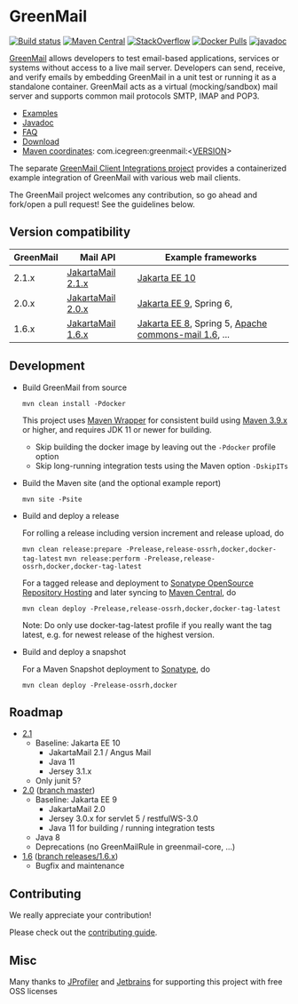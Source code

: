 # GreenMail
[![Build status](https://github.com/greenmail-mail-test/greenmail/actions/workflows/ci.yml/badge.svg)](https://github.com/greenmail-mail-test/greenmail/actions/workflows/ci.yml) [![Maven Central](https://img.shields.io/maven-central/v/com.icegreen/greenmail.svg)](http://search.maven.org/#search%7Cga%7C1%7Cg%3A%22com.icegreen%22%20AND%20a%3A%22greenmail%22) [![StackOverflow](http://img.shields.io/badge/stackoverflow-greenmail-green.svg)](http://stackoverflow.com/questions/tagged/greenmail) [![Docker Pulls](https://img.shields.io/docker/pulls/greenmail/standalone.svg?maxAge=604800)][docker-hub] [![javadoc](https://javadoc.io/badge2/com.icegreen/greenmail/javadoc.svg)](https://javadoc.io/doc/com.icegreen/greenmail)

[GreenMail][greenmail_project_site] allows developers to test email-based applications, services or systems without access to a live mail server.
Developers can send, receive, and verify emails by embedding GreenMail in a unit test or running it as a standalone container.
GreenMail acts as a virtual (mocking/sandbox) mail server and supports common mail protocols SMTP, IMAP and POP3.

* [Examples][greenmail_examples]
* [Javadoc][greenmail_javadoc]
* [FAQ][greenmail_faq]
* [Download][greenmail_download]
* [Maven coordinates][maven_repository_com]: com.icegreen:greenmail:\<[VERSION](https://github.com/greenmail-mail-test/greenmail/releases/)\>

The separate [GreenMail Client Integrations project](https://github.com/greenmail-mail-test/greenmail-client-integrations) provides
a containerized example integration of GreenMail with various web mail clients. 

The GreenMail project welcomes any contribution, so go ahead and fork/open a pull request! See the guidelines below.

## Version compatibility

| GreenMail | Mail API                   | Example frameworks                                                            |
|-----------|----------------------------|-------------------------------------------------------------------------------|
| 2.1.x     | [JakartaMail 2.1.x][jm_21] | [Jakarta EE 10][jakarta_ee_10]                                                |
| 2.0.x     | [JakartaMail 2.0.x][jm_20] | [Jakarta EE 9][jakarta_ee_9], Spring 6,                                       |
| 1.6.x     | [JakartaMail 1.6.x][jm_16] | [Jakarta EE 8][jakarta_ee_8], Spring 5, [Apache commons-mail 1.6][a_c_m], ... |

## Development

* Build GreenMail from source 

  `mvn clean install -Pdocker`

  This project uses [Maven Wrapper][maven_wrapper] for consistent build using [Maven 3.9.x][maven_download] or higher, and requires JDK 11 or newer for building.

  * Skip building the docker image by leaving out the `-Pdocker` profile option
  * Skip long-running integration tests using the Maven option `-DskipITs`

* Build the Maven site (and the optional example report)

  `mvn site -Psite`

* Build and deploy a release

  For rolling a release including version increment and release upload, do

  `mvn clean release:prepare -Prelease,release-ossrh,docker,docker-tag-latest`
  `mvn release:perform -Prelease,release-ossrh,docker,docker-tag-latest`

  For a tagged release and deployment to [Sonatype OpenSource Repository Hosting][ossrh_maven] and later syncing to [Maven Central][maven_repository_release], do

  `mvn clean deploy -Prelease,release-ossrh,docker,docker-tag-latest`

  Note: Do only use docker-tag-latest profile if you really want the tag latest, e.g. for newest release of the highest version.

* Build and deploy a snapshot

  For a Maven Snapshot deployment to [Sonatype][maven_repository_snapshot], do

  `mvn clean deploy -Prelease-ossrh,docker`

[a_c_m]: https://commons.apache.org/proper/commons-email/index.html 
[greenmail_project_site]: https://greenmail-mail-test.github.io/greenmail/
[greenmail_examples]: https://greenmail-mail-test.github.io/greenmail#examples
[greenmail_faq]: https://greenmail-mail-test.github.io/greenmail#faq
[greenmail_javadoc]: https://javadoc.io/doc/com.icegreen/greenmail
[greenmail_download]: https://greenmail-mail-test.github.io/greenmail#download
[greenmail_sf_site]: https://sourceforge.net/p/greenmail
[maven_repository_com]: http://mvnrepository.com/artifact/com.icegreen/greenmail
[maven_download]: http://maven.apache.org
[ossrh_maven]: http://central.sonatype.org/pages/apache-maven.html
[maven_repository_snapshot]: https://oss.sonatype.org/content/repositories/snapshots/com/icegreen/
[maven_repository_release]: http://central.maven.org/maven2/com/icegreen/
[maven_wrapper]: https://maven.apache.org/wrapper/
[github_fork]: https://help.github.com/articles/fork-a-repo/
[github_pull_request]: https://help.github.com/articles/creating-a-pull-request/
[docker-hub]: https://hub.docker.com/r/greenmail/standalone/
[jm_21]: https://projects.eclipse.org/projects/ee4j.mail
[jm_20]: https://projects.eclipse.org/projects/ee4j.mail
[jm_16]: https://projects.eclipse.org/projects/ee4j.mail
[jakarta_ee_10]: https://jakarta.ee/release/10/
[jakarta_ee_9]: https://jakarta.ee/release/9/
[jakarta_ee_8]: https://jakarta.ee/release/8/

## Roadmap

* [2.1](https://github.com/greenmail-mail-test/greenmail/milestone/39)
  * Baseline: Jakarta EE 10
    * JakartaMail 2.1 / Angus Mail
    * Java 11
    * Jersey 3.1.x
  * Only junit 5?
* [2.0](https://github.com/greenmail-mail-test/greenmail/milestone/3) ([branch master](https://github.com/greenmail-mail-test/greenmail/tree/master))
  * Baseline: Jakarta EE 9
    * JakartaMail 2.0
    * Jersey 3.0.x for servlet 5 / restfulWS-3.0
    * Java 11 for building / running integration tests
  * Java 8
  * Deprecations (no GreenMailRule in greenmail-core, ...)
* [1.6](https://github.com/greenmail-mail-test/greenmail/issues?q=is%3Aopen+is%3Aissue+milestone%3A1.6) ([branch releases/1.6.x](https://github.com/greenmail-mail-test/greenmail/tree/releases/1.6.x))
  * Bugfix and maintenance

## Contributing

We really appreciate your contribution!

Please check out the [contributing guide](CONTRIBUTING.md).

Misc
----
Many thanks to [JProfiler](http://www.ej-technologies.com/products/jprofiler/overview.html) and [Jetbrains](https://www.jetbrains.com/) for supporting this project with free OSS licenses

